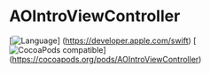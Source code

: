 # AOIntroViewController
[![Language](http://img.shields.io/badge/language-swift-brightgreen.svg?style=flat)]
(https://developer.apple.com/swift)
[![CocoaPods compatible](https://cocoapod-badges.herokuapp.com/v/AOIntroViewController/badge.png)]
(https://cocoapods.org/pods/AOIntroViewController)
